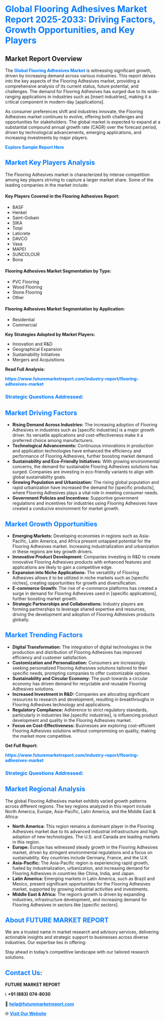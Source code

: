 <h1 style="color: #007BFF;">Global Flooring Adhesives Market Report 2025-2033: Driving Factors, Growth Opportunities, and Key Players</h1>

<section id="overview">
<h2>Market Report Overview</h2>
<p>The <a href="https://www.futuremarketreport.com/industry-report/flooring-adhesives-market" style="color: #007BFF; text-decoration: none;"><strong>Global Flooring Adhesives Market</strong></a> is witnessing significant growth, driven by increasing demand across various industries. This report delves into the key aspects of the Flooring Adhesives market, providing a comprehensive analysis of its current status, future potential, and challenges. The demand for Flooring Adhesives has surged due to its wide-ranging applications in industries such as [insert industries], making it a critical component in modern-day [applications].</p>
<p>As consumer preferences shift and industries innovate, the Flooring Adhesives market continues to evolve, offering both challenges and opportunities for stakeholders. The global market is expected to expand at a substantial compound annual growth rate (CAGR) over the forecast period, driven by technological advancements, emerging applications, and increasing investments by major players.</p>
</section>

<section id="overview">
<p><a href="https://www.futuremarketreport.com/request-sample/reportId=102348" style="color: #007BFF; text-decoration: none;"><strong>Explore Sample Report Here</strong></a></p>
</section>

<section id="key-players">
<h2 style="color: #007BFF;">Market Key Players Analysis</h2>
<p>The Flooring Adhesives market is characterized by intense competition among key players striving to capture a larger market share. Some of the leading companies in the market include:</p>
<h4>Key Players Covered in the Flooring Adhesives Report:</h4>
<ul><li>BASF</li><li>Henkel</li><li>Saint-Gobain</li><li>SIKA</li><li>Total</li><li>Laticrete</li><li>DAVCO</li><li>Vasa</li><li>MAPEI</li><li>SUNCOLOUR</li><li>Bona</li></ul>
<h4>Flooring Adhesives Market Segmentation by Type:</h4>
<ul><li>PVC Flooring</li><li>Wood Flooring</li><li>Stone Flooring</li><li>Other</li></ul>

<h4>Flooring Adhesives Market Segmentation by Application:</h4>
<ul><li>Residential</li><li>Commercial</li></ul>
<p><strong>Key Strategies Adopted by Market Players:</strong></p>
<ul>
<li>Innovation and R&D</li>
<li>Geographical Expansion</li>
<li>Sustainability Initiatives</li>
<li>Mergers and Acquisitions</li>
</ul>
</section>

<section>
<p><strong>Read Full Analysis: </strong></p><a href="https://www.futuremarketreport.com/industry-report/flooring-adhesives-market" style="color: #007BFF; text-decoration: none;"><strong>https://www.futuremarketreport.com/industry-report/flooring-adhesives-market</strong></a>
<h3 style="color: #007BFF;">Strategic Questions Addressed:</h3>
</section>

<section id="driving-factors">
<h2 style="color: #007BFF;">Market Driving Factors</h2>
<ul>
<li><strong>Rising Demand Across Industries:</strong> The increasing adoption of Flooring Adhesives in industries such as [specific industries] is a major growth driver. Its versatile applications and cost-effectiveness make it a preferred choice among manufacturers.</li>
<li><strong>Technological Advancements:</strong> Continuous innovations in production and application technologies have enhanced the efficiency and performance of Flooring Adhesives, further boosting market demand.</li>
<li><strong>Sustainability and Eco-Friendly Initiatives:</strong> With growing environmental concerns, the demand for sustainable Flooring Adhesives solutions has surged. Companies are investing in eco-friendly variants to align with global sustainability goals.</li>
<li><strong>Growing Population and Urbanization:</strong> The rising global population and rapid urbanization have increased the demand for [specific products], where Flooring Adhesives plays a vital role in meeting consumer needs.</li>
<li><strong>Government Policies and Incentives:</strong> Supportive government regulations and incentives for industries using Flooring Adhesives have created a conducive environment for market growth.</li>
</ul>
</section>

<section id="growth-opportunities">
<h2 style="color: #007BFF;">Market Growth Opportunities</h2>
<ul>
<li><strong>Emerging Markets:</strong> Developing economies in regions such as Asia-Pacific, Latin America, and Africa present untapped potential for the Flooring Adhesives market. Increasing industrialization and urbanization in these regions are key growth drivers.</li>
<li><strong>Innovative Product Development:</strong> Companies investing in R&D to create innovative Flooring Adhesives products with enhanced features and applications are likely to gain a competitive edge.</li>
<li><strong>Expansion into Niche Applications:</strong> The versatility of Flooring Adhesives allows it to be utilized in niche markets such as [specific niches], creating opportunities for growth and diversification.</li>
<li><strong>E-commerce Growth:</strong> The rise of e-commerce platforms has created a surge in demand for Flooring Adhesives used in [specific applications], further boosting market growth.</li>
<li><strong>Strategic Partnerships and Collaborations:</strong> Industry players are forming partnerships to leverage shared expertise and resources, driving the development and adoption of Flooring Adhesives products globally.</li>
</ul>
</section>

<section id="trending-factors">
<h2 style="color: #007BFF;">Market Trending Factors</h2>
<ul>
<li><strong>Digital Transformation:</strong> The integration of digital technologies in the production and distribution of Flooring Adhesives has improved efficiency and customer satisfaction.</li>
<li><strong>Customization and Personalization:</strong> Consumers are increasingly seeking personalized Flooring Adhesives solutions tailored to their specific needs, prompting companies to offer customizable options.</li>
<li><strong>Sustainability and Circular Economy:</strong> The push towards a circular economy has driven demand for recyclable and reusable Flooring Adhesives solutions.</li>
<li><strong>Increased Investment in R&D:</strong> Companies are allocating significant resources to research and development, resulting in breakthroughs in Flooring Adhesives technology and applications.</li>
<li><strong>Regulatory Compliance:</strong> Adherence to strict regulatory standards, particularly in industries like [specific industries], is influencing product development and quality in the Flooring Adhesives market.</li>
<li><strong>Focus on Cost-Effectiveness:</strong> Businesses are exploring cost-efficient Flooring Adhesives solutions without compromising on quality, making the market more competitive.</li>
</ul>
</section>

<section>
<p><strong>Get Full Report: </strong></p><a href="https://www.futuremarketreport.com/industry-report/flooring-adhesives-market" style="color: #007BFF; text-decoration: none;"><strong>https://www.futuremarketreport.com/industry-report/flooring-adhesives-market</strong></a>
<h3 style="color: #007BFF;">Strategic Questions Addressed:</h3>
</section>


<section id="regional-analysis">
<h2 style="color: #007BFF;">Market Regional Analysis</h2>
<p>The global Flooring Adhesives market exhibits varied growth patterns across different regions. The key regions analyzed in this report include North America, Europe, Asia-Pacific, Latin America, and the Middle East & Africa:</p>
<ul>
<li><strong>North America:</strong> This region remains a dominant player in the Flooring Adhesives market due to its advanced industrial infrastructure and high adoption of new technologies. The U.S. and Canada are leading markets in this region.</li>
<li><strong>Europe:</strong> Europe has witnessed steady growth in the Flooring Adhesives market, driven by stringent environmental regulations and a focus on sustainability. Key countries include Germany, France, and the U.K.</li>
<li><strong>Asia-Pacific:</strong> The Asia-Pacific region is experiencing rapid growth, fueled by industrialization, urbanization, and increasing demand for Flooring Adhesives in countries like China, India, and Japan.</li>
<li><strong>Latin America:</strong> Emerging markets in Latin America, such as Brazil and Mexico, present significant opportunities for the Flooring Adhesives market, supported by growing industrial activities and investments.</li>
<li><strong>Middle East & Africa:</strong> The region’s growth is driven by expanding industries, infrastructure development, and increasing demand for Flooring Adhesives in sectors like [specific sectors].</li>
</ul>
</section>

<footer>
<h2 style="color: #007BFF;">About FUTURE MARKET REPORT</h2>
<p>We are a trusted name in market research and advisory services, delivering actionable insights and strategic support to businesses across diverse industries. Our expertise lies in offering:</p>

<p>Stay ahead in today’s competitive landscape with our tailored research solutions.</p>

<h2 style="color: #007BFF;">Contact Us:</h2>
<p><strong>FUTURE MARKET REPORT</strong></p>
<p>📞 <strong>+91 (883) 074-8030</strong></p>
<p>📧 <strong><a href="mailto:help@futuremarketreport.com" style="color: #007BFF;">help@futuremarketreport.com</a></strong></p>
<p>🌐 <strong><a href="https://www.futuremarketreport.com/" style="color: #007BFF;">Visit Our Website</a></strong></p>
</footer>